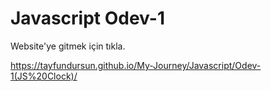 # Javascript Odev-1

Website'ye gitmek için tıkla.

https://tayfundursun.github.io/My-Journey/Javascript/Odev-1(JS%20Clock)/